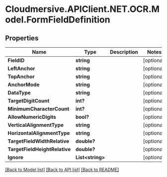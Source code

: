 # Cloudmersive.APIClient.NET.OCR.Model.FormFieldDefinition
## Properties

Name | Type | Description | Notes
------------ | ------------- | ------------- | -------------
**FieldID** | **string** |  | [optional] 
**LeftAnchor** | **string** |  | [optional] 
**TopAnchor** | **string** |  | [optional] 
**AnchorMode** | **string** |  | [optional] 
**DataType** | **string** |  | [optional] 
**TargetDigitCount** | **int?** |  | [optional] 
**MinimumCharacterCount** | **int?** |  | [optional] 
**AllowNumericDigits** | **bool?** |  | [optional] 
**VerticalAlignmentType** | **string** |  | [optional] 
**HorizontalAlignmentType** | **string** |  | [optional] 
**TargetFieldWidthRelative** | **double?** |  | [optional] 
**TargetFieldHeightRelative** | **double?** |  | [optional] 
**Ignore** | **List&lt;string&gt;** |  | [optional] 

[[Back to Model list]](../README.md#documentation-for-models) [[Back to API list]](../README.md#documentation-for-api-endpoints) [[Back to README]](../README.md)

